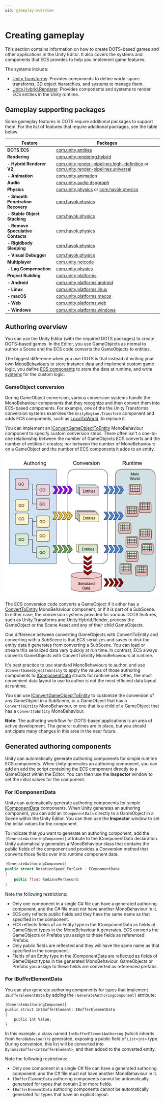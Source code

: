 ```yaml
---
uid: gameplay-overview
---
```


# Creating gameplay

This section contains information on how to create DOTS-based games and other applications in the Unity Editor. It also covers the systems and components that ECS provides to help you implement game features.

The systems include:

* [Unity.Transforms](xref:Unity.Transforms): Provides components to define world-space transforms, 3D object hierarchies, and systems to manage them.
* [Unity.Hybrid.Renderer](https://docs.unity3d.com/Packages/com.unity.rendering.hybrid@latest): Provides components and systems to render ECS entities in the Unity runtime.

## Gameplay supporting packages

Some gameplay features in DOTS require additional packages to support them. For the list of features that require additional packages, see the table below.

| **Feature**                       | **Packages**                                                 |
| --------------------------------- | ------------------------------------------------------------ |
| **DOTS ECS**                      | [com.unity.entities](https://docs.unity3d.com/Packages/com.unity.entities@latest) |
| **Rendering**                     | [com.unity.rendering.hybrid](https://docs.unity3d.com/Packages/com.unity.rendering.hybrid@latest) |
| **- Hybrid Renderer V2**          | [com.unity.render-pipelines.high-definition](https://docs.unity3d.com/Packages/com.unity.render-pipelines.high-definition@latest) or [com.unity.render-pipelines.universal](https://docs.unity3d.com/Packages/com.unity.render-pipelines.universal@latest) |
| **- Animation**                   | [com.unity.animation](https://docs.unity3d.com/Packages/com.unity.animation@latest) |
| **Audio**                         | [com.unity.audio.dspgraph](https://docs.unity3d.com/Packages/com.unity.audio.dspgraph@latest) |
| **Physics**                       | [com.unity.physics](https://docs.unity3d.com/Packages/com.unity.physics@latest) or [com.havok.physics](https://docs.unity3d.com/Packages/com.havok.physics@latest) |
| **- Smooth Penetration Recovery** | [com.havok.physics](https://docs.unity3d.com/Packages/com.havok.physics@latest) |
| **- Stable Object Stacking**      | [com.havok.physics](https://docs.unity3d.com/Packages/com.havok.physics@latest) |
| **- Remove Speculative Contacts** | [com.havok.physics](https://docs.unity3d.com/Packages/com.havok.physics@latest) |
| **- Rigidbody Sleeping**          | [com.havok.physics](https://docs.unity3d.com/Packages/com.havok.physics@latest) |
| **- Visual Debugger**             | [com.havok.physics](https://docs.unity3d.com/Packages/com.havok.physics@latest) |
| **Multiplayer**                   | [com.unity.netcode](https://docs.unity3d.com/Packages/com.unity.netcode@latest) |
| **- Lag Compensation**            | [com.unity.physics](https://docs.unity3d.com/Packages/com.unity.physics@latest) |
| **Project Building**              | [com.unity.platforms](https://docs.unity3d.com/Packages/com.unity.platforms@latest) |
| **- Android**                     | [com.unity.platforms.android](https://docs.unity3d.com/Packages/com.unity.platforms.android@latest) |
| **- Linux**                       | [com.unity.platforms.linux](https://docs.unity3d.com/Packages/com.unity.platforms.linux@latest) |
| **- macOS**                       | [com.unity.platforms.macos](https://docs.unity3d.com/Packages/com.unity.platforms.macos@latest) |
| **- Web**                         | [com.unity.platforms.web](https://docs.unity3d.com/Packages/com.unity.platforms.web@latest) |
| **- Windows**                     | [com.unity.platforms.windows](https://docs.unity3d.com/Packages/com.unity.platforms.windows@latest) |

## Authoring overview

You can use the Unity Editor (with the required DOTS packages) to create DOTS-based games. In the Editor, you use GameObjects as normal to author a Scene and the ECS code converts the GameObjects to entities. 

The biggest difference when you use DOTS is that instead of writing your own [MonoBehaviours](https://docs.unity3d.com/ScriptReference/MonoBehaviour.html) to store instance data and implement custom game logic, you define [ECS components](ecs_components.md) to store the data at runtime, and write [systems](ecs_systems.md) for the custom logic. 

### GameObject conversion

During GameObject conversion, various conversion systems handle the MonoBehaviour components that they recognize and then convert them into ECS-based components. For example, one of the the Unity.Transforms conversion systems examines the `UnityEngine.Transform` component and adds ECS components, such as [LocalToWorld](xref:Unity.Transforms.LocalToWorld), to replace it. 

You can implement an [IConvertGameObjectToEntity](xref:Unity.Entities.IConvertGameObjectToEntity) MonoBehaviour component to specify custom conversion steps. There often isn't a one-to-one relationship between the number of GameObjects ECS converts and the number of entities it creates; nor between the number of MonoBehaviours on a GameObject and the number of ECS components it adds to an entity. 

![](images/CreatingGameplay.png)

The ECS conversion code converts a GameObject if it either has a [ConvertToEntity](xref:Unity.Entities.ConvertToEntity) MonoBehaviour component, or if it is part of a SubScene. In either case, the conversion systems provided for various DOTS features, such as Unity.Transforms and Unity.Hybrid.Render, process the GameObject or the Scene Asset and any of their child GameObjects. 

One difference between converting GameObjects with ConvertToEntity and converting with a SubScene is that ECS serializes and saves to disk the entity data it generates from converting a SubScene. You can load or stream this serialized data very quickly at run time. In contrast, ECS always converts GameObjects with ConvertToEntity MonoBehaviours at runtime.

It's best practice to use standard MonoBehaviours to author, and use `IConvertGameObjectToEntity` to apply the values of those authoring components to [IComponentData](xref:Unity.Entities.IComponentData) structs for runtime use. Often, the most convenient data layout to use to author is not the most efficient data layout at runtime. 

You can use [IConvertGameObjectToEntity](xref:Unity.Entities.IConvertGameObjectToEntity) to customize the conversion of any GameObject in a SubScene, or a GameObject that has a `ConvertToEntity` MonoBehaviour, or one that is a child of a GameObject that has a `ConvertToEntity` MonoBehaviour.

**Note:** The authoring workflow for DOTS-based applications is an area of active development. The general outlines are in place, but you should anticipate many changes in this area in the near future.

## Generated authoring components

Unity can automatically generate authoring components for simple runtime ECS components. When Unity generates an authoring component, you can add an add the script containing the ECS component directly to a GameObject within the Editor. You can then use the **Inspector** window to set the initial values for the component.

### For IComponentData

Unity can automatically generate authoring components for simple [IComponentData](xref:Unity.Entities.IComponentData) components. When Unity generates an authoring component, you can add an `IComponentData` directly to a GameObject in a Scene within the Unity Editor. You can then use the **Inspector** window to set the initial values for the component.

To indicate that you want to generate an authoring component, add the `[GenerateAuthoringComponent]` attribute to the IComponentData declaration.  Unity automatically generates a MonoBehaviour class that contains the public fields of the component and provides a Conversion method that converts those fields over into runtime component data.

```c#
[GenerateAuthoringComponent]
public struct RotationSpeed_ForEach : IComponentData
{
    public float RadiansPerSecond;
}
```

Note the following restrictions:

- Only one component in a single C# file can have a generated authoring component, and the C# file must not have another MonoBehaviour in it.
- ECS only reflects public fields and they have the same name as that specified in the component.
- ECS reflects fields of an Entity type in the IComponentData as fields of GameObject types in the MonoBehaviour it generates. ECS converts the GameObjects or Prefabs you assign to these fields as referenced Prefabs. 
- Only public fields are reflected and they will have the same name as that specified in the component.
- Fields of an Entity type in the IComponentData are reflected as fields of GameObject types in the generated MonoBehaviour. GameObjects or Prefabs you assign to these fields are converted as referenced prefabs.

### For IBufferElementData

You can also generate authoring components for types that implement `IBufferElementData` by adding the `[GenerateAuthoringComponent]` attribute: 
```
[GenerateAuthoringComponent]
public struct IntBufferElement: IBufferElementData
{
    public int Value;
}
```

In this example, a class named `IntBufferElementAuthoring` (which inherits from `MonoBehaviour`) is generated, exposing a public field of `List<int>` type. During conversion, this list will be converted into `DynamicBuffer<IntBufferElement>`, and then added to the converted entity.

Note the following restrictions:

- Only one component in a single C# file can have a generated authoring component, and the C# file must not have another MonoBehaviour in it.
- `IBufferElementData` authoring components cannot be automatically generated for types that contain 2 or more fields.
- `IBufferElementData` authoring components cannot be automatically generated for types that have an explicit layout.
